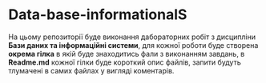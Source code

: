 # Data-base-informationalS

На цьому репозиторії буде виконання дабораторних робіт з дисципліни __Бази даних та інформаційні системи__,
для кожної роботи буде створена __окрема гілка__ в якій буде знаходитись фали з виконанням завдань, в **Readme.md**
кожної гілки буде короткий опис файлів, запити будуть тлумачені в самих файлах у вигляді коментарів.
